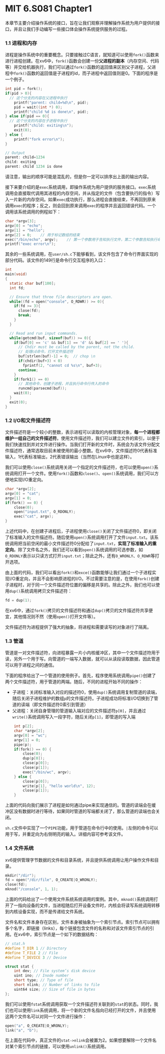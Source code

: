 # MIT 6.S081 Chapter1

本章节主要介绍操作系统的接口，旨在让我们观察并理解操作系统为用户提供的接口，并且让我们手动编写一些接口体会操作系统提供服务的过程。

### 1.1 进程和内存

进程是操作系统中的重要概念。只要接触过C语言，就知道可以使用`fork()`函数来进行进程创建。在xv6中，`fork()`函数会创建一份**父进程的副本**（内存空间、代码等）并交给机器执行，我们可以通过`fork()`函数的返回值来区别父子进程，父进程中`fork()`函数的返回值是子进程的id，而子进程中返回值则是0。下面的程序是一个例子。

```c
int pid = fork();
if(pid > 0){
  // 这个分支的内容在父进程中执行
	printf("parent: child=%d\n", pid);
	pid = wait((int *) 0);
	printf("child %d is done\n", pid);
} else if(pid == 0){
  // 这个分支的内容在子进程中执行
	printf("child: exiting\n");
	exit(0);
} else {
	printf("fork error\n");
}

// Output
parent: child=1234
child: exiting
parent: child 1234 is done
```

请注意，输出的顺序可能是混乱的，但是你一定可以排序出上面的输出内容。

接下来要介绍的是`exec`系统调用，即操作系统为用户提供的服务接口。`exec`系统调用会直接取代调用其进程的内存空间，并从指定的文件（包含要执行的指令）写入一片新的内存空间。如果`exec`成功执行，那么进程会直接结束，不再回到原来调用`exec`的程序；反之，则会回到原来调用`exec`的程序并且返回错误代码。一个调用该系统调用的例程如下：

```C
char *argv[3];
argv[0] = "echo";
argv[1] = "hello";
argv[2] = 0;	// 用于标记数组的结束
exec("/bin/echo", argv);	// 第一个参数用于告知执行文件，第二个参数告知执行命令以及参数
printf("exec error\n");
```

其余的一些系统调用，在`user/sh.c`下能够看到，该文件包含了命令行界面实现的部分代码。该文件的149行是命令行交互程序的入口：

```C
int
main(void)
{
  static char buf[100];
  int fd;

  // Ensure that three file descriptors are open.
  while((fd = open("console", O_RDWR)) >= 0){
    if(fd >= 3){
      close(fd);
      break;
    }
  }

  // Read and run input commands.
  while(getcmd(buf, sizeof(buf)) >= 0){
    if(buf[0] == 'c' && buf[1] == 'd' && buf[2] == ' '){
      // Chdir must be called by the parent, not the child.
      // 处理cd命令，打开文件描述符
      buf[strlen(buf)-1] = 0;  // chop \n
      if(chdir(buf+3) < 0)
        fprintf(2, "cannot cd %s\n", buf+3);
      continue;
    }
    if(fork1() == 0)
      // 其他命令，创建子进程，并且执行命令行传入的命令
      runcmd(parsecmd(buf));
    wait(0);
  }
  exit(0);
}
```

### 1.2 I/O和文件描述符

文件描述符是一个较小的整数，表示进程可以读取的内核管理对象，**每一个进程都维护一组自己的文件描述符**。使用文件描述符，我们可以建立文件的索引，以便于我们快速找到并对文件进行操作。当我们打开新的文件时，系统会为该文件分配文件描述符，通常选取目前未被使用的最小整数。在xv6中，文件描述符0代表标准输入，1代表标准输出，2代表错误输出（当然在Linux中也是这样）。

我们可以使用`close()`系统调用关闭一个指定的文件描述符，也可以使用`open()`系统调用打开一个文件。使用`fork()`函数和`close()`、`open()`系统调用，我们可以方便地实现I/O重定向。

```C
char *argv[2];
argv[0] = "cat";
argv[1] = 0;
if(fork() == 0) {
	close(0);
	open("input.txt", O_RDONLY);
	exec("cat", argv);
}
```

上述代码中，在创建子进程后，子进程使用`close()`关闭了文件描述符0，即关闭了标准输入的文件描述符。随后使用`open()`系统调用打开了文件`input.txt`。该系统调用把当前空闲的最小文件描述符0分配给了`input.txt`，**实现了标准输入的重定向**。除了文件名之外，我们还可以看到`open()`系统调用的可选参数，如`O_RDONLY`表示以只读方式打开`input.txt`；除此之外，还有`O_WRONLY`、`O_RDWR`等打开选项。

由上面的代码，我们可以看出`fork()`和`exce()`函数能够让我们通过一个子进程实现I/O重定向，并且不会影响原进程的I/O。不过需要注意的是，在使用`fork()`创建子进程时，对于同一个文件描述符位置的偏移是共享的。除此之外，我们也可以使用`dup()`系统调用拷贝文件描述符：

```C
fd = dup(1);
```

在xv6中，通过`fork()`拷贝的文件描述符和通过`dup()`拷贝的文件描述符共享便宜，其他情况则不然（使用`open()`打开文件等）。

文件描述符为进程提供了强大的抽象，将进程和需要读写的对象进行了隔离。

### 1.3 管道

管道是一对文件描述符，向进程暴露一片小内核缓冲区，其中一个文件描述符用于读，另外一个用于写。向管道的一端写入数据，就可以从读段读取数据，因此管道可以用于进程之间的通信。

下面的程序给出了一个管道的使用例子。首先，程序使用系统调用`pipe()`创建了两个文件描述符，用于管道的两端。随后，不同的进程开始不同的操作：

- 子进程：关闭标准输入对应的描述符0，使用`dup()`系统调用复制管道的读端，随后关闭子进程维护的数组`p`的文件描述符。子进程成功将标准I/O切换到了管道的读端（即文件描述符0索引到管道）
- 父进程：关闭自身管理的管道输入端对应的文件描述符`p[0]`，并且通过`write()`系统调用写入一段字符，随后关闭`p[1]`，即管道的写入端

```C
	int p[2];
	char *argv[2];
	argv[0] = "wc";
	argv[1] = 0;
	pipe(p);
	if(fork() == 0) {
		close(0);
		dup(p[0]);
		close(p[0]);
		close(p[1]);
		exec("/bin/wc", argv);
	} else {
		close(p[0]);
		write(p[1], "hello world\n", 12);
		close(p[1]);
	}
```

上面的代码向我们展示了进程是如何通过pipe来实现通信的。管道的读端会在缓冲区没有数据时进行等待，如果同时管道的写端都关闭了，那么管道的读端也会关闭。

`sh.c`文件中实现了一个`PIPE`功能，用于管道在命令行中的使用。`|`左侧的命令可以用于写，并重定向为右侧明亮的输入。详细内容可参考该文件。

### 1.4 文件系统

xv6提供管理字节数据的文件和目录系统，并且提供系统调用让用户操作文件和目录。

```c
mkdir("/dir");
fd = open("/dir/file", O_CREATE|O_WRONLY);
close(fd);
mknod("/console", 1, 1);
```

上面的代码给出了一个使用文件系统系统调用的案例。其中，`mknod()`系统调用打开了一指向设备的文件，当进程随后打开设备文件时，内核会将读写系统调用转移到内核设备实现，而不是传递给文件系统。

文件名和文件本身存在区别，文件本身被抽象为一个索引节点。索引节点可以拥有多个名字，即链接（links），每个链接包含文件的名称和对该文件索引节点的引用。在xv6中，索引节点是一个如下的数据结构：

```c
// stat.h
#define T_DIR 1 // Directory
#define T_FILE 2 // File
#define T_DEVICE 3 // Device

struct stat {
	int dev; // File system’s disk device
	uint ino; // Inode number
	short type; // Type of file
	short nlink; // Number of links to file
	uint64 size; // Size of file in bytes
};
```

我们可以使用`fstat`系统调用获取一个文件描述符关联到的`stat`的状态。同时，我们也可以使用`link`系统调用，将一个新的文件名指向已经打开的文件，并且使用这两个文件名可以对同一个文件进行操作：

```C
open("a", O_CREATE|O_WRONLY);
link("a", "b");
```

在上面在代码中，真正文件的`stat->nlink`会被置为2。如果想要解除一个文件名对某个索引节点的链接，可以使用`unlink()`系统调用。

